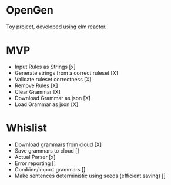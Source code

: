 # OpenGen
Toy project, developed using elm reactor.

# MVP
- Input Rules as Strings [x]
- Generate strings from a correct ruleset [X]
- Validate ruleset correctness [X]
- Remove Rules [X]
- Clear Grammar [X]
- Download Grammar as json [X]
- Load Grammar as json [X]

# Whislist
- Download grammars from cloud [X]
- Save grammars to cloud []
- Actual Parser [x]
- Error reporting []
- Combine/import grammars []
- Make sentences deterministic using seeds (efficient saving) []